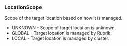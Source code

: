 ### LocationScope
Scope of the target location based on how it is managed.

- UNKNOWN - Scope of target location is unknown.
- GLOBAL - Target location is managed by Rubrik.
- LOCAL - Target location is managed by cluster.
